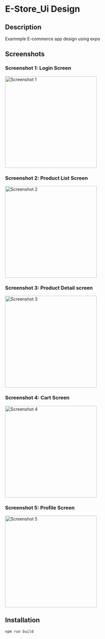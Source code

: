 # E-Store_Ui Design

## Description
Exammple E-commerce app design using expo 

## Screenshots

### Screenshot 1: Login Screen
<img src="/screenshot/1.png" alt="Screenshot 1" width="300">

### Screenshot 2: Product List Screen
<img src="/screenshot/2.png" alt="Screenshot 2" width="300">

### Screenshot 3: Product Detail screen
<img src="/screenshot/3.png" alt="Screenshot 3" width="300">

### Screenshot 4: Cart Screen
<img src="/screenshot/4.png" alt="Screenshot 4" width="300">

### Screenshot 5: Profile Screen
<img src="/screenshot/5.png" alt="Screenshot 5" width="300">

## Installation
```properties
npm run build
``` 


